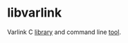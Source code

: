 # libvarlink

Varlink C [library](https://github.com/varlink/libvarlink/blob/master/lib/varlink.h) and command line [tool](https://github.com/varlink/libvarlink/tree/master/tool).
